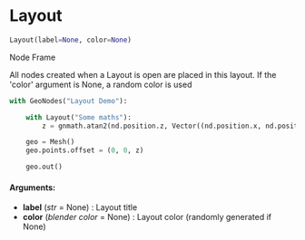 # Layout

``` python
Layout(label=None, color=None)
```

Node Frame

All nodes created when a Layout is open are placed in this layout.
If the 'color' argument is None, a random color is used

``` python
with GeoNodes("Layout Demo"):

    with Layout("Some maths"):
        z = gnmath.atan2(nd.position.z, Vector((nd.position.x, nd.position.y, 0)).length)

    geo = Mesh()
    geo.points.offset = (0, 0, z)

    geo.out()
```

#### Arguments:
- **label** (_str_ = None) : Layout title
- **color** (_blender color_ = None) : Layout color (randomly generated if None)